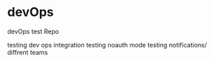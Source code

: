 # devOps
devOps test Repo


testing dev ops integration
testing noauth mode
testing notifications/ diffrent teams
